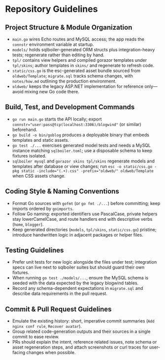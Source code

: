 # Repository Guidelines

## Project Structure & Module Organization
- `main.go` wires Echo routes and MySQL access; the app reads the `connstr` environment variable at startup.
- `models/` holds sqlboiler-generated ORM structs plus integration-heavy tests; regenerate rather than editing by hand.
- `tpl/` contains view helpers and compiled gorazor templates under `tpl/skins`; author templates in `skins/` and regenerate to refresh code.
- `static/css.go` is the esc-generated asset bundle sourced from `oldweb/Template`; `migrate.sql` tracks schema changes, with `notes/how.md` outlining the production environment.
- `oldweb/` keeps the legacy ASP.NET implementation for reference only—avoid mixing new Go code there.

## Build, Test, and Development Commands
- `go run main.go` starts the API locally; export `connstr="user:pass@tcp(localhost:3306)/blogwind"` (or similar) beforehand.
- `go build -o bin/goblog` produces a deployable binary that embeds templates and static assets.
- `go test ./...` exercises generated model tests and needs a MySQL instance matching `sqlboiler.toml`; use a disposable schema to keep fixtures isolated.
- `sqlboiler mysql` and `gorazor skins tpl/skins` regenerate models and templates after database or view changes; run `esc -o static/css.go -pkg static -include="(.+).css" -prefix="oldweb/" oldweb/Template` when CSS assets change.

## Coding Style & Naming Conventions
- Format Go sources with `gofmt` (or `go fmt ./...`) before committing; keep imports ordered by `goimports`.
- Follow Go naming: exported identifiers use PascalCase, private helpers stay lowerCamelCase, and route handlers end with descriptive verbs (`home`, `blogger`).
- Keep generated directories (`models`, `tpl/skins`, `static/css.go`) pristine; introduce handwritten logic in adjacent packages or helper files.

## Testing Guidelines
- Prefer unit tests for new logic alongside the files under test; integration specs can live next to sqlboiler suites but should guard their own fixtures.
- When running `go test ./models/...`, ensure the MySQL schema is seeded with the data expected by the legacy blogwind tables.
- Record any schema-dependent expectations in `migrate.sql` and describe data requirements in the pull request.

## Commit & Pull Request Guidelines
- Emulate the existing history: short, imperative commit summaries (`Add nginx conf rule`, `Recover avatar`).
- Group related code-generation outputs and their sources in a single commit to ease review.
- PRs should explain the intent, reference related issues, note schema or asset regeneration steps, and attach screenshots or curl traces for user-facing changes when possible.
